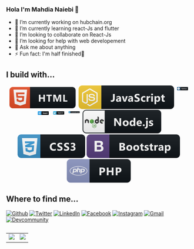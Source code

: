 
### Hola I'm Mahdia Naiebi 👋



- 🔭 I’m currently working on hubchain.org
- 🌱 I’m currently learning react-Js and flutter
- 👯 I’m looking to collaborate on React-Js
- 🤔 I’m looking for help with web developement
- 💬 Ask me about anything
- ⚡ Fun fact: I'm half finished🤩



## I build with...
<p align="center">
  <!-- For more icons please follow  https://github.com/MikeCodesDotNET/ColoredBadges -->
  <img src="https://raw.githubusercontent.com/8bithemant/8bithemant/master/svg/dev/languages/html.svg" alt="html" style="vertical-align:top; margin:4px; width:180px;">
  <img src="https://raw.githubusercontent.com/8bithemant/8bithemant/master/svg/dev/languages/js.svg" alt="js" style="vertical-align:top; ">
  <img src="https://raw.githubusercontent.com/8bithemant/8bithemant/master/svg/dev/languages/python.svg" alt="python" style="vertical-align:top; margin:4px; width:30px;">
<!--   <img src="./includes/java.svg" alt="java" style="vertical-align:top; margin:4px; width:30px;"> -->
<!--   <img src="./includes/css.svg" alt="css" style="vertical-align:top; margin:4px; width:30px;"> -->
  <img src="https://raw.githubusercontent.com/8bithemant/8bithemant/master/svg/dev/frameworks/react.svg" alt="react" style="vertical-align:top; margin:4px; width:30px;">
<!-- <img src="./includes/bootstrap.svg" alt="bootsrap" style="vertical-align:top; margin:4px; width:30px;"> -->
   <img src="https://github.com/MikeCodesDotNET/ColoredBadges/blob/master/svg/dev/tools/docker.svg" alt="docker" style="vertical-align:top; margin:4px; width:30px;">
   <img src="https://github.com/MikeCodesDotNET/ColoredBadges/blob/master/svg/dev/tools/visualstudio_code.svg" alt="visualstudio_code" style="vertical-align:top; margin:4px; width:30px;">
  <img src=https://raw.githubusercontent.com/MikeCodesDotNET/ColoredBadges/master/svg/dev/frameworks/nodejs.svg>
    <img src=https://raw.githubusercontent.com/MikeCodesDotNET/ColoredBadges/master/svg/dev/languages/css3.svg>
    <img src=https://raw.githubusercontent.com/MikeCodesDotNET/ColoredBadges/master/svg/dev/frameworks/bootstrap.svg>
    <img src=https://raw.githubusercontent.com/MikeCodesDotNET/ColoredBadges/master/svg/dev/languages/php.svg>
  
  
 
</p>

## Where to find me...

[![Github](https://img.shields.io/badge/GitHub-%2312100E.svg?&style=for-the-badge&logo=Github&logoColor=white)](https://github.com/Nelofarzabi)
[![Twitter](https://img.shields.io/badge/twitter-%231DA1F2.svg?&style=for-the-badge&logo=twitter&logoColor=white)](https://twitter.com/NelofarZabi/)
[![LinkedIn](https://img.shields.io/badge/linkedin-%230077B5.svg?&style=for-the-badge&logo=linkedin&logoColor=white)](https://www.linkedin.com/in/nelofar-zabi-1a1066213/)
[![Facebook](https://img.shields.io/badge/facebook-%230077B5.svg?&style=for-the-badge&logo=facebook&logoColor=white)](https://www.facebook.com/mahshid.zabi.1)
[![Instagram](https://img.shields.io/badge/instagram-%230077c6.svg?&style=for-the-badge&logo=instagram&logoColor=white)](https://www.facebook.com/mahshid.zabi.1)
[![Gmail](https://img.shields.io/badge/gmail-%230077B5.svg?&style=for-the-badge&logo=gmail&logoColor=white)](https://nelofarzabi2000@gmail.com)
[![Devcommunity](https://img.shields.io/badge/Devcommunity-%230077B5.svg?&style=for-the-badge&logo=Devcommunity&logoColor=white)](https://dev.to/nelofarzabi)

<!-- [![codepen](https://img.shields.io/badge/codepen-%230077B5.svg?&style=for-the-badge&logo=codepen&logoColor=white)](https://codepen.io/Nelofar2000) -->





  
  
  
  
<table>
   
   <table width="100%">
   <tr>
      <td>
         <img height="180em" src="https://github-readme-stats.vercel.app/api?username=MAHDIA001&show_icons=true&hide_border=true&theme=tokyonight&bg_color=0,52fa5a21,4dfcff21,c64dff21" />
      </td>
      <td>
         <img height="180em" src="https://github-readme-stats.vercel.app/api/top-langs/?username=MAHDIA001&show_icons=true&hide_border=true&layout=compact&langs_count=8&bg_color=0,52fa5a21,4dfcff21,c64dff21&theme=tokyonight" />      
      </td>
   
   </tr>
<!-- https://github-readme-stats.vercel.app/api/top-langs/?username=MAHDIA001&show_icons=true&hide_border=true&layout=compact&langs_count=8&bg_color=0,52fa5a21,4dfcff21,c64dff21&theme=tokyonight -->
<table>


